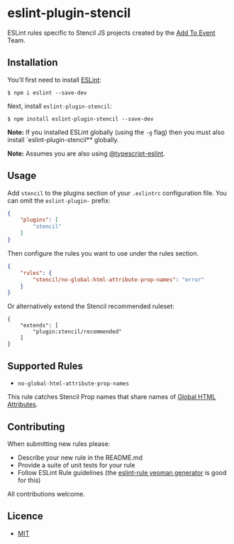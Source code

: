 # eslint-plugin-stencil

ESLint rules specific to Stencil JS projects created by the [Add To Event](https://www.addtoevent.co.uk/) Team. 

## Installation

You'll first need to install [ESLint](http://eslint.org):

```
$ npm i eslint --save-dev
```

Next, install `eslint-plugin-stencil`:

```
$ npm install eslint-plugin-stencil --save-dev
```

**Note:** If you installed ESLint globally (using the `-g` flag) then you must also install `eslint-plugin-stencil** globally.

**Note:** Assumes you are also using [@typescript-eslint](https://github.com/typescript-eslint/typescript-eslint).

## Usage

Add `stencil` to the plugins section of your `.eslintrc` configuration file. You can omit the `eslint-plugin-` prefix:

```json
{
    "plugins": [
        "stencil"
    ]
}
```


Then configure the rules you want to use under the rules section.

```json
{
    "rules": {
        "stencil/no-global-html-attribute-prop-names": "error"
    }
}
```

Or alternatively extend the Stencil recommended ruleset:

```
{
    "extends": [
        "plugin:stencil/recommended"
    ]
}
```

## Supported Rules

- `no-global-html-attribute-prop-names`

This rule catches Stencil Prop names that share names of [Global HTML Attributes](https://developer.mozilla.org/en-US/docs/Web/HTML/Global_attributes).

## Contributing

When submitting new rules please:
- Describe your new rule in the README.md
- Provide a suite of unit tests for your rule
- Follow ESLint Rule guidelines (the [eslint-rule yeoman generator](https://github.com/eslint/generator-eslint) is good for this)

All contributions welcome.

## Licence 

- [MIT](https://github.com/addtoevent/stencil-eslint/blob/master/LICENSE.md)
